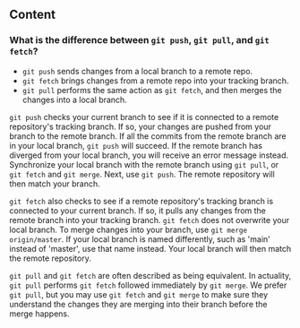 ## Content

### What is the difference between `git push`, `git pull`, and `git fetch`?

- `git push` sends changes from a local branch to a remote repo.
- `git fetch` brings changes from a remote repo into your tracking branch.
- `git pull` performs the same action as `git fetch`, and then merges the changes into a local branch.

`git push` checks your current branch to see if it is connected to a remote repository's tracking branch. If so, your changes are pushed from your branch to the remote branch. If all the commits from the remote branch are in your local branch, `git push` will succeed. If the remote branch has diverged from your local branch, you will receive an error message instead. Synchronize your local branch with the remote branch using `git pull`, or `git fetch` and `git merge`. Next, use `git push`. The remote repository will then match your branch.  

`git fetch` also checks to see if a remote repository's tracking branch is connected to your current branch. If so, it pulls any changes from the remote branch into your tracking branch. `git fetch` does not overwrite your local branch. To merge changes into your branch, use `git merge origin/master`. If your local branch is named differently, such as 'main' instead of 'master', use that name instead. Your local branch will then match the remote repository.

`git pull` and `git fetch` are often described as being equivalent. In actuality, `git pull` performs `git fetch` followed immediately by `git merge`. We prefer `git pull`, but you may use `git fetch` and `git merge` to make sure they understand the changes they are merging into their branch before the merge happens.